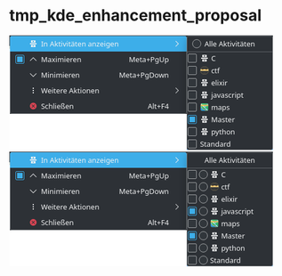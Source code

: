 # tmp_kde_enhancement_proposal
![actual screenshot](InAktivitaetenAnzeigen_Submenu_actual.png)
![actual screenshot](InAktivitaetenAnzeigen_Submenu_proposed.png)
